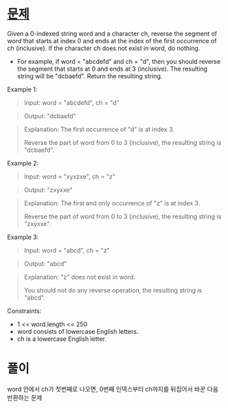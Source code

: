 # [문제](https://leetcode.com/problems/reverse-prefix-of-word/)

Given a 0-indexed string word and a character ch, reverse the segment of word that starts at index 0 and ends at the index of the first occurrence of ch (inclusive). If the character ch does not exist in word, do nothing.

- For example, if word = "abcdefd" and ch = "d", then you should reverse the segment that starts at 0 and ends at 3 (inclusive). The resulting string will be "dcbaefd".
Return the resulting string.



Example 1:

> Input: word = "abcdefd", ch = "d"

> Output: "dcbaefd"

> Explanation: The first occurrence of "d" is at index 3.
> 
> Reverse the part of word from 0 to 3 (inclusive), the resulting string is "dcbaefd".

Example 2:

> Input: word = "xyxzxe", ch = "z"

> Output: "zxyxxe"

> Explanation: The first and only occurrence of "z" is at index 3.
>
> Reverse the part of word from 0 to 3 (inclusive), the resulting string is "zxyxxe".

Example 3:

> Input: word = "abcd", ch = "z"

> Output: "abcd"

> Explanation: "z" does not exist in word.
> 
> You should not do any reverse operation, the resulting string is "abcd".


Constraints:

- 1 <= word.length <= 250
- word consists of lowercase English letters.
- ch is a lowercase English letter.

# 풀이
word 안에서 ch가 첫번째로 나오면, 0번째 인덱스부터 ch까지를 뒤집어서 바꾼 다음 반환하는 문제